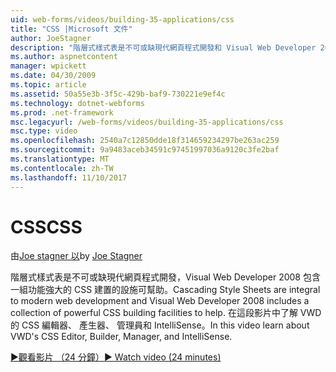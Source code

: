 ```yaml
---
uid: web-forms/videos/building-35-applications/css
title: "CSS |Microsoft 文件"
author: JoeStagner
description: "階層式樣式表是不可或缺現代網頁程式開發和 Visual Web Developer 2008 包含一組功能強大的 CSS 建置設備可協助..."
ms.author: aspnetcontent
manager: wpickett
ms.date: 04/30/2009
ms.topic: article
ms.assetid: 50a55e3b-3f5c-429b-baf9-730221e9ef4c
ms.technology: dotnet-webforms
ms.prod: .net-framework
msc.legacyurl: /web-forms/videos/building-35-applications/css
msc.type: video
ms.openlocfilehash: 2540a7c12850dde18f314659234297be263ac259
ms.sourcegitcommit: 9a9483aceb34591c97451997036a9120c3fe2baf
ms.translationtype: MT
ms.contentlocale: zh-TW
ms.lasthandoff: 11/10/2017
---
```

<a name="css"></a><span data-ttu-id="94039-103">CSS</span><span class="sxs-lookup"><span data-stu-id="94039-103">CSS</span></span>
====================
<span data-ttu-id="94039-104">由[Joe stagner 以](https://github.com/JoeStagner)</span><span class="sxs-lookup"><span data-stu-id="94039-104">by [Joe Stagner](https://github.com/JoeStagner)</span></span>

<span data-ttu-id="94039-105">階層式樣式表是不可或缺現代網頁程式開發，Visual Web Developer 2008 包含一組功能強大的 CSS 建置的設施可幫助。</span><span class="sxs-lookup"><span data-stu-id="94039-105">Cascading Style Sheets are integral to modern web development and Visual Web Developer 2008 includes a collection of powerful CSS building facilities to help.</span></span> <span data-ttu-id="94039-106">在這段影片中了解 VWD 的 CSS 編輯器、 產生器、 管理員和 IntelliSense。</span><span class="sxs-lookup"><span data-stu-id="94039-106">In this video learn about VWD's CSS Editor, Builder, Manager, and IntelliSense.</span></span>

[<span data-ttu-id="94039-107">&#9654;觀看影片 （24 分鐘）</span><span class="sxs-lookup"><span data-stu-id="94039-107">&#9654; Watch video (24 minutes)</span></span>](https://channel9.msdn.com/Blogs/ASP-NET-Site-Videos/css)
